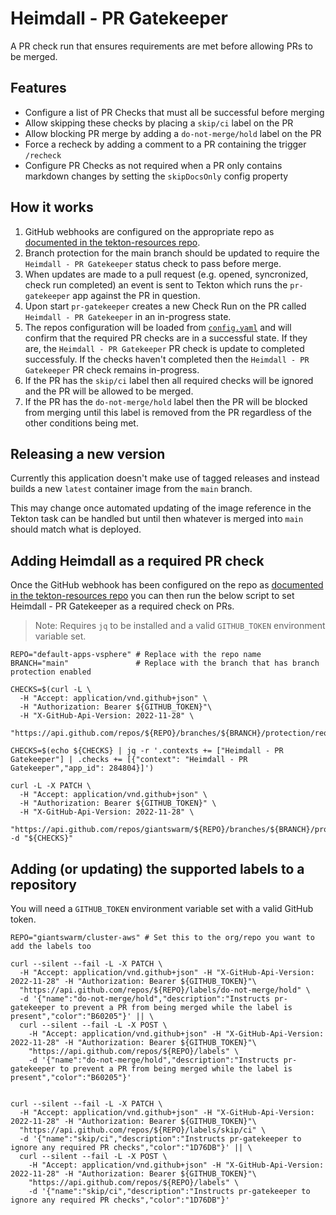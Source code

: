 # Heimdall - PR Gatekeeper

A PR check run that ensures requirements are met before allowing PRs to be merged.

## Features

- Configure a list of PR Checks that must all be successful before merging
- Allow skipping these checks by placing a `skip/ci` label on the PR
- Allow blocking PR merge by adding a `do-not-merge/hold` label on the PR
- Force a recheck by adding a comment to a PR containing the trigger `/recheck`
- Configure PR Checks as not required when a PR only contains markdown changes by setting the `skipDocsOnly` config property

## How it works

1. GitHub webhooks are configured on the appropriate repo as [documented in the tekton-resources repo](https://github.com/giantswarm/tekton-resources/blob/main/README.md#repo-setup).
2. Branch protection for the main branch should be updated to require the `Heimdall - PR Gatekeeper` status check to pass before merge.
3. When updates are made to a pull request (e.g. opened, syncronized, check run completed) an event is sent to Tekton which runs the `pr-gatekeeper` app against the PR in question.
4. Upon start `pr-gatekeeper` creates a new Check Run on the PR called `Heimdall - PR Gatekeeper` in an in-progress state.
5. The repos configuration will be loaded from [`config.yaml`](./config.yaml) and will confirm that the required PR checks are in a successful state. If they are, the `Heimdall - PR Gatekeeper` PR check is update to completed successfuly. If the checks haven't completed then the `Heimdall - PR Gatekeeper` PR check remains in-progress.
6. If the PR has the `skip/ci` label then all required checks will be ignored and the PR will be allowed to be merged.
7. If the PR has the `do-not-merge/hold` label then the PR will be blocked from merging until this label is removed from the PR regardless of the other conditions being met.

## Releasing a new version

Currently this application doesn't make use of tagged releases and instead builds a new `latest` container image from the `main` branch.

This may change once automated updating of the image reference in the Tekton task can be handled but until then whatever is merged into `main` should match what is deployed.

## Adding Heimdall as a required PR check

Once the GitHub webhook has been configured on the repo as [documented in the tekton-resources repo](https://github.com/giantswarm/tekton-resources/blob/main/README.md#repo-setup) you can then run the below script to set Heimdall - PR Gatekeeper as a required check on PRs.

> Note: Requires `jq` to be installed and a valid `GITHUB_TOKEN` environment variable set.

```
REPO="default-apps-vsphere" # Replace with the repo name
BRANCH="main"               # Replace with the branch that has branch protection enabled

CHECKS=$(curl -L \
  -H "Accept: application/vnd.github+json" \
  -H "Authorization: Bearer ${GITHUB_TOKEN}"\
  -H "X-GitHub-Api-Version: 2022-11-28" \
  "https://api.github.com/repos/${REPO}/branches/${BRANCH}/protection/required_status_checks")

CHECKS=$(echo ${CHECKS} | jq -r '.contexts += ["Heimdall - PR Gatekeeper"] | .checks += [{"context": "Heimdall - PR Gatekeeper","app_id": 284804}]')

curl -L -X PATCH \
  -H "Accept: application/vnd.github+json" \
  -H "Authorization: Bearer ${GITHUB_TOKEN}" \
  -H "X-GitHub-Api-Version: 2022-11-28" \
  "https://api.github.com/repos/giantswarm/${REPO}/branches/${BRANCH}/protection/required_status_checks" -d "${CHECKS}"
```

## Adding (or updating) the supported labels to a repository

You will need a `GITHUB_TOKEN` environment variable set with a valid GitHub token.

```
REPO="giantswarm/cluster-aws" # Set this to the org/repo you want to add the labels too

curl --silent --fail -L -X PATCH \
  -H "Accept: application/vnd.github+json" -H "X-GitHub-Api-Version: 2022-11-28" -H "Authorization: Bearer ${GITHUB_TOKEN}"\
  "https://api.github.com/repos/${REPO}/labels/do-not-merge/hold" \
  -d '{"name":"do-not-merge/hold","description":"Instructs pr-gatekeeper to prevent a PR from being merged while the label is present","color":"B60205"}' || \
  curl --silent --fail -L -X POST \
    -H "Accept: application/vnd.github+json" -H "X-GitHub-Api-Version: 2022-11-28" -H "Authorization: Bearer ${GITHUB_TOKEN}"\
    "https://api.github.com/repos/${REPO}/labels" \
    -d '{"name":"do-not-merge/hold","description":"Instructs pr-gatekeeper to prevent a PR from being merged while the label is present","color":"B60205"}'


curl --silent --fail -L -X PATCH \
  -H "Accept: application/vnd.github+json" -H "X-GitHub-Api-Version: 2022-11-28" -H "Authorization: Bearer ${GITHUB_TOKEN}"\
  "https://api.github.com/repos/${REPO}/labels/skip/ci" \
  -d '{"name":"skip/ci","description":"Instructs pr-gatekeeper to ignore any required PR checks","color":"1D76DB"}' || \
  curl --silent --fail -L -X POST \
    -H "Accept: application/vnd.github+json" -H "X-GitHub-Api-Version: 2022-11-28" -H "Authorization: Bearer ${GITHUB_TOKEN}"\
    "https://api.github.com/repos/${REPO}/labels" \
    -d '{"name":"skip/ci","description":"Instructs pr-gatekeeper to ignore any required PR checks","color":"1D76DB"}'
```
